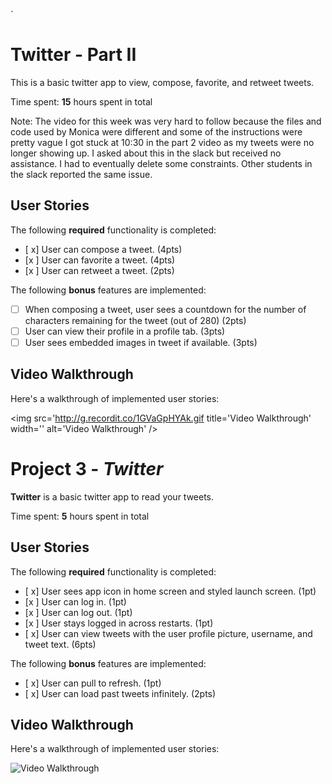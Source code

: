 `
# Twitter - Part II

This is a basic twitter app to view, compose, favorite, and retweet tweets.

Time spent: **15** hours spent in total

Note: The video for this week was very hard to follow because the files and code used by Monica were different and some of the instructions were pretty vague
I got stuck at 10:30 in the part 2 video as my tweets were no longer showing up. I asked about this in the slack but received no assistance. I had to eventually delete some constraints. Other students in the slack reported the same issue.




## User Stories

The following **required** functionality is completed:

- [ x] User can compose a tweet. (4pts)
- [x ] User can favorite a tweet. (4pts)
- [x ] User can retweet a tweet. (2pts)

The following **bonus** features are implemented:

- [ ] When composing a tweet, user sees a countdown for the number of characters remaining for the tweet (out of 280) (2pts)
- [ ] User can view their profile in a profile tab. (3pts)
- [ ] User sees embedded images in tweet if available. (3pts)

## Video Walkthrough

Here's a walkthrough of implemented user stories:

<img src='http://g.recordit.co/1GVaGpHYAk.gif title='Video Walkthrough' width='' alt='Video Walkthrough' />




# Project 3 - *Twitter*

**Twitter** is a basic twitter app to read your tweets.

Time spent: **5** hours spent in total

## User Stories

The following **required** functionality is completed:

- [ x] User sees app icon in home screen and styled launch screen. (1pt)
- [x ] User can log in. (1pt)
- [x ] User can log out. (1pt)
- [x ] User stays logged in across restarts. (1pt)
- [ x] User can view tweets with the user profile picture, username, and tweet text. (6pts)

The following **bonus** features are implemented:

- [ x] User can pull to refresh. (1pt)
- [ x] User can load past tweets infinitely. (2pts)

## Video Walkthrough

Here's a walkthrough of implemented user stories:

<img src='http://g.recordit.co/1GVaGpHYAk.gif' title='Video Walkthrough' width='' alt='Video Walkthrough' />

